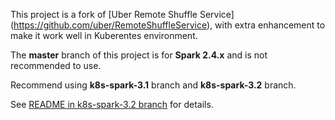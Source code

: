 This project is a fork of [Uber Remote Shuffle Service] (https://github.com/uber/RemoteShuffleService), with extra enhancement to make it work well in Kuberentes environment.

The **master** branch of this project is for **Spark 2.4.x** and is not recommended to use.

Recommend using **k8s-spark-3.1** branch and **k8s-spark-3.2** branch.

See [README in k8s-spark-3.2 branch](https://github.com/datapunchorg/RemoteShuffleService/tree/k8s-spark-3.2)
for details.

